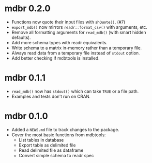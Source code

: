 # mdbr 0.2.0

* Functions now quote their input files with `shQuote()`. (#7)
* `export_mdb()` now mirrors `readr::format_csv()` with arguments, etc.
* Remove all formatting arguments for `read_mdb()` (with smart hidden defaults).
* Add more schema types with readr equivalents. 
* Write schema to a matrix in-memory rather than a temporary file.
* Always read data from a temporary file instead of `stdout` option.
* Add better checking if mdbtools is installed.

# mdbr 0.1.1

* `read_mdb()` now has `stdout()` which can take `TRUE` or a file path.
* Examples and tests don't run on CRAN.

# mdbr 0.1.0

* Added a `NEWS.md` file to track changes to the package.
* Cover the most basic functions from mdbtools:
    * List tables in database
    * Export table as delimited file
    * Read delimited file as dataframe
    * Convert simple schema to readr spec
